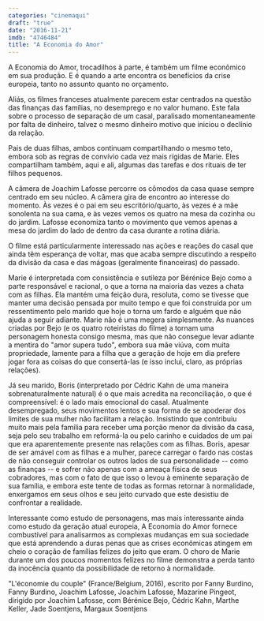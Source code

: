 ```yaml
---
categories: "cinemaqui"
draft: "true"
date: "2016-11-21"
imdb: "4746484"
title: "A Economia do Amor"
---
```

A Economia do Amor, trocadilhos à parte, é também um filme econômico em sua produção. E é quando a arte encontra os benefícios da crise europeia, tanto no assunto quanto no orçamento.

Aliás, os filmes franceses atualmente parecem estar centrados na questão das finanças das famílias, no desemprego e no valor humano. Este fala sobre o processo de separação de um casal, paralisado momentaneamente por falta de dinheiro, talvez o mesmo dinheiro motivo que iniciou o declínio da relação.

Pais de duas filhas, ambos continuam compartilhando o mesmo teto, embora sob as regras de convívio cada vez mais rígidas de Marie. Eles compartilham também, aqui e ali, algumas das tarefas e dos rituais de ter filhos pequenos.

A câmera de Joachim Lafosse percorre os cômodos da casa quase sempre centrado em seu núcleo. A câmera gira de encontro ao interesse do momento. Às vezes é o pai em seu escritório/quarto, às vezes é a mãe sonolenta na sua cama, e às vezes vemos os quatro na mesa da cozinha ou do jardim. Lafosse economiza tanto o movimento que vemos apenas a mesa do jardim do lado de dentro da casa durante a rotina diária.

O filme está particularmente interessado nas ações e reações do casal que ainda têm esperança de voltar, mas que acaba sempre discutindo a respeito da divisão da casa e das mágoas (geralmente financeiras) do passado.

Marie é interpretada com consistência e sutileza por Bérénice Bejo como a parte responsável e racional, o que a torna na maioria das vezes a chata com as filhas. Ela mantém uma feição dura, resoluta, como se tivesse que manter uma decisão pensada por muito tempo e que foi construída por um ressentimento pelo marido que hoje o torna um fardo e alguém que não ajuda a seguir adiante. Marie não é uma megera simplesmente. As nuances criadas por Bejo (e os quatro roteiristas do filme) a tornam uma personagem honesta consigo mesma, mas que não consegue levar adiante a mentira do "amor supera tudo", embora sua mãe viúva, com muita propriedade, lamente para a filha que a geração de hoje em dia prefere jogar fora as coisas do que consertá-las (e isso inclui, claro, as próprias relações).

Já seu marido, Boris (interpretado por Cédric Kahn de uma maneira sobrenaturalmente natural) é o que mais acredita na reconciliação, o que é compreensível: é o lado mais emocional do casal. Atualmente desempregado, seus movimentos lentos e sua forma de se apoderar dos limites de sua mulher não facilitam a relação. Insistindo que contribuiu muito mais pela família para receber uma porção menor da divisão da casa, seja pelo seu trabalho em reformá-la ou pelo carinho e cuidados de um pai que era aparentemente presente nas relações com as filhas. Boris, apesar de ser amável com as filhas e a mulher, parece carregar o fardo nas costas de não conseguir controlar os outros lados de sua personalidade -- como as finanças -- e sofrer não apenas com a ameaça física de seus cobradores, mas com o fato de que isso o levou à eminente separação de sua família, e embora este tente de todas as formas retornar à normalidade, enxergamos em seus olhos e seu jeito curvado que este desistiu de confrontar a realidade.

Interessante como estudo de personagens, mas mais interessante ainda como estudo da geração atual europeia, A Economia do Amor fornece combustível para analisarmos as complexas mudanças em sua sociedade que está aprendendo a duras penas que as crises econômicas atingem em cheio o coração de famílias felizes do jeito que eram. O choro de Marie durante um dos poucos momentos felizes no filme demonstra a perda tanto da inocência quanto da possibilidade de retorno à normalidade.

"L'économie du couple" (France/Belgium, 2016), escrito por Fanny Burdino, Fanny Burdino, Joachim Lafosse, Joachim Lafosse, Mazarine Pingeot, dirigido por Joachim Lafosse, com Bérénice Bejo, Cédric Kahn, Marthe Keller, Jade Soentjens, Margaux Soentjens


